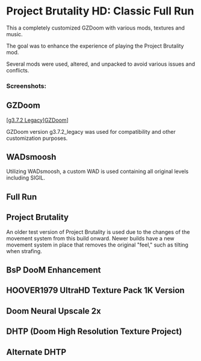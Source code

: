 # Project Brutality HD: Classic Full Run

This a completely customized GZDoom with various mods, textures and music.

The goal was to enhance the experience of playing the Project Brutality mod.

Several mods were used, altered, and unpacked to avoid various issues and conflicts.

### Screenshots:


## GZDoom

[[g3.7.2 Legacy](https://zdoom.org/files/gzdoom/bin/gzdoom-bin-3-8-0-legacy-x64.zip)][GZDoom](https://zdoom.org/downloads)]

GZDoom version g3.7.2_legacy was used for compatibility and other customization purposes.

## WADsmoosh

Utilizing WADsmoosh, a custom WAD is used containing all original levels including SIGIL.

## Full Run

## Project Brutality

An older test version of Project Brutality is used due to the changes of the movement system from this build onward.
Newer builds have a new movement system in place that removes the original "feel," such as tilting when strafing.

## BsP DooM Enhancement

## HOOVER1979 UltraHD Texture Pack 1K Version

## Doom Neural Upscale 2x

## DHTP (Doom High Resolution Texture Project)

## Alternate DHTP
